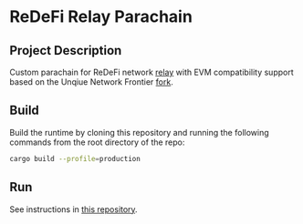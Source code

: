 # ReDeFi Relay Parachain

## Project Description

Custom parachain for ReDeFi network [relay](https://github.com/ReDeFi-Blockchain/redefi-relay-runtime) with EVM compatibility support based on the Unqiue Network Frontier [fork](https://github.com/UniqueNetwork/unique-frontier).

## Build

Build the runtime by cloning this repository and running the following commands from the root directory of the repo:

```bash
cargo build --profile=production
```

## Run

See instructions in [this repository](https://github.com/ReDeFi-Blockchain/redefi-infra).